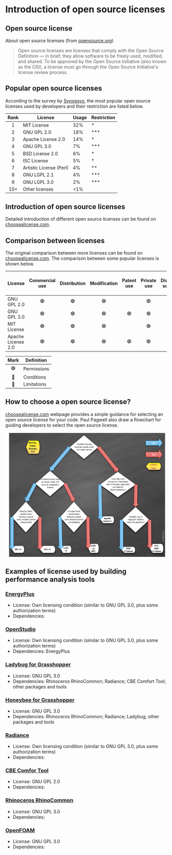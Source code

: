 # Introduction of open source licenses
## Open source license
About open source licenses (from [opensource.org](https://opensource.org/licenses))
>Open source licenses are licenses that comply with the Open Source Definition — in brief, they allow software to be freely used, modified, and shared. To be approved by the Open Source Initiative (also known as the OSI), a license must go through the Open Source Initiative's license review process.
## Popular open source licenses
According to the survey by [Synopsys](https://www.synopsys.com/blogs/software-security/top-open-source-licenses/), the most popular open source licenses used by developers and their restriction are listed below.

|Rank|License|Usage|Restriction|
|:---:|---|---|---|
|1|MIT License|32%|*|
|2|GNU GPL 2.0|18%|***|
|3|Apache License 2.0|14%|*|
|4|GNU GPL 3.0|7%|***|
|5|BSD License 2.0|6%|*|
|6|ISC License|5%|*|
|7|Artistic License (Perl)|4%|**|
|8|GNU LGPL 2.1|4%|***|
|9|GNU LGPL 3.0|2%|***|
|10+|Other licenses|<1%||

## Introduction of open source licenses
Detailed introduction of different open source licenses can be found on [choosealicense.com](https://choosealicense.com/licenses/). 
## Comparison between licenses
The original comparison between more licenses can be found on [choosealicense.com](https://choosealicense.com/appendix/). The comparison between some popular licenses is shown below.

|License|Commercial use|Distribution|Modification|Patent use|Private use|Disclose source|License and copyright notice|Network use is distribution|Same license|State changes|Liability|Trademark use|Warranty|
|---|:---:|:---:|:---:|:---:|:---:|:---:|:---:|:---:|:---:|:---:|:---:|:---:|:---:|
|GNU GPL 2.0|:green_circle:|:green_circle:|:green_circle:||:green_circle:|:large_blue_circle:|:large_blue_circle:||:large_blue_circle:|:large_blue_circle:|:red_circle:||:red_circle:|
|GNU GPL 3.0|:green_circle:|:green_circle:|:green_circle:|:green_circle:|:green_circle:|:large_blue_circle:|:large_blue_circle:||:large_blue_circle:|:large_blue_circle:|:red_circle:||:red_circle:|
|MIT License|:green_circle:|:green_circle:|:green_circle:||:green_circle:||:large_blue_circle:||||:red_circle:||:red_circle:|
|Apache License 2.0|:green_circle:|:green_circle:|:green_circle:|:green_circle:|:green_circle:||:large_blue_circle:|||:large_blue_circle:|:red_circle:|:red_circle:|:red_circle:|

|Mark|Definition|
|:---:|---|
|:green_circle:|Permissions|
|:large_blue_circle:|Conditions|
|:red_circle:|Limitations|

## How to choose a open source license?
[choosealicense.com](https://choosealicense.com/) webpage provides a simple guidance for selecting an open source license for your code.
Paul Pagwell also draw a flowchart for guiding developers to select the open source license.

![open source license selection flowchart](resource/open-source-licences.png)
## Examples of license used by building performance analysis tools
### [EnergyPlus](https://github.com/NREL/EnergyPlus)
 * License: Own licensing condition (similar to GNU GPL 3.0, plus some authorization terms)
 * Dependencies:
### [OpenStudio](https://github.com/NREL/OpenStudio)
 * License: Own licensing condition (similar to GNU GPL 3.0, plus some authorization terms)
 * Dependencies: EnergyPlus
### [Ladybug for Grasshopper](https://github.com/ladybug-tools/ladybug-legacy)
 * License: GNU GPL 3.0
 * Dependencies: Rhinoceros RhinoCommon; Radiance; CBE Comfort Tool; other packages and tools
### [Honeybee for Grasshopper](https://github.com/ladybug-tools/honeybee-legacy)
 * License: GNU GPL 3.0
 * Dependencies: Rhinoceros RhinoCommon; Radiance; Ladybug; other packages and tools
### [Radiance](https://github.com/NREL/Radiance)
 * License: Own licensing condition (similar to GNU GPL 3.0, plus some authorization terms)
 * Dependencies:
### [CBE Comfor Tool](https://github.com/CenterForTheBuiltEnvironment/comfort_tool)
 * License: GNU GPL 2.0
 * Dependencies: 
### [Rhinoceros RhinoCommon](https://github.com/mcneel/rhinocommon) 
 * License: GNU GPL 3.0
 * Dependencies: 
### [OpenFOAM](https://openfoam.org/licence/) 
 * License: GNU GPL 3.0
 * Dependencies: 